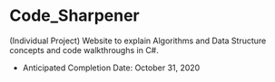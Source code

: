 # Code_Sharpener
(Individual Project) Website to explain Algorithms and Data Structure concepts and code walkthroughs in C#.
* Anticipated Completion Date: October 31, 2020
